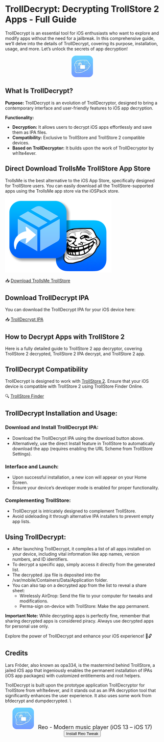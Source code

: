 # TrollDecrypt: Decrypting TrollStore 2 Apps - Full Guide

TrollDecrypt is an essential tool for iOS enthusiasts who want to explore and modify apps without the need for a jailbreak. In this comprehensive guide, we’ll delve into the details of TrollDecrypt, covering its purpose, installation, usage, and more. Let’s unlock the secrets of app decryption!

<p align="center">
    <img src="https://github.com/iOSGuide/installing-trollstore-2-app-decryptor/blob/main/Assets/TrollDecrypt%20IPA.png" alt="Logo" width="70" height="70"></img>
</p>

## What Is TrollDecrypt?

**Purpose:** TrollDecrypt is an evolution of TrollDecryptor, designed to bring a contemporary interface and user-friendly features to iOS app decryption.

**Functionality:**
- **Decryption:** It allows users to decrypt iOS apps effortlessly and save them as IPA files.
- **Compatibility:** Exclusive to TrollStore and TrollStore 2 compatible devices.
- **Based on TrollDecryptor:** It builds upon the work of TrollDecryptor by wh1te4ever.

## Direct Download TrollsMe TrollStore App Store

TrollsMe is the best alternative to the iOS App Store, specifically designed for TrollStore users. You can easily download all the TrollStore-supported apps using the TrollsMe app store via the iOSPack store.

![TrollsMe Icon](https://github.com/iOSGuide/installing-trollstore/blob/main/TrollsMe%20TrollStore%20IPA%20Installer.png)

📥 [Download TrollsMe TrollStore](https://iospack.com/apps/trollsme-trollstore/)

## Download TrollDecrypt IPA 

You can download the TrollDecrypt IPA for your iOS device here:

📥 [TrollDecrypt IPA](https://github.com/wh1te4ever/TrollDecryptor/releases/download/v0.0.1/TrollDecryptor.ipa)

## How to Decrypt Apps with TrollStore 2

Here is a fully detailed guide to TrollStore 2 app decryptor, covering TrollStore 2 decrypted, TrollStore 2 IPA decrypt, and TrollStore 2 app.

## TrollDecrypt Compatibility

TrollDecrypt is designed to work with [TrollStore 2](https://iexmo.com/updates/trollstore/). Ensure that your iOS device is compatible with TrollStore 2 using TrollStore Finder Online.

🔍 [TrollStore Finder](https://iexmo.com/trollstore-finder/)

## TrollDecrypt Installation and Usage:

### Download and Install TrollDecrypt IPA:

- Download the TrollDecrypt IPA using the download button above.
- Alternatively, use the direct Install feature in TrollStore to automatically download the app (requires enabling the URL Scheme from TrollStore Settings).

### Interface and Launch:

- Upon successful installation, a new icon will appear on your Home Screen.
- Ensure your device’s developer mode is enabled for proper functionality.

### Complementing TrollStore:

- TrollDecrypt is intricately designed to complement TrollStore.
- Avoid sideloading it through alternative IPA installers to prevent empty app lists.

## Using TrollDecrypt:

- After launching TrollDecrypt, it compiles a list of all apps installed on your device, including vital information like app names, version numbers, and ID identifiers.
- To decrypt a specific app, simply access it directly from the generated list.
- The decrypted .ipa file is deposited into the /var/mobile/Containers/Data/Application folder.
- You can also tap on a decrypted app from the list to reveal a share sheet:
  - Wirelessly AirDrop: Send the file to your computer for tweaks and modifications.
  - Perma-sign on-device with TrollStore: Make the app permanent.

**Important Note:**
While decrypting apps is perfectly fine, remember that sharing decrypted apps is considered piracy. Always use decrypted apps for personal use only.

Explore the power of TrollDecrypt and enhance your iOS experience! 🚀🔓

## Credits

Lars Fröder, also known as opa334, is the mastermind behind TrollStore, a jailed iOS app that ingeniously enables the permanent installation of IPAs (iOS app packages) with customized entitlements and root helpers. 

TrollDecrypt is built upon the prototype application TrollDecryptor for TrollStore from wh1te4ever, and it stands out as an IPA decryption tool that significantly enhances the user experience. It also uses some work from bfdecrypt and dumpdecrypted.
\
<p align="center">
    <img src="https://github.com/iOSGuide/installing-trollstore-2-app-decryptor/blob/main/Assets/TrollDecrypt%20IPA.png" alt="Logo" width="70" height="70"></img>
    <span style="margin-left: 10px; font-size: 18px;">Reo - Modern music player (iOS 13 – iOS 17)</span>
    <br>
    <a href="https://havoc.app/package/reo"><button>Install Reo Tweak</button></a>
</p>
